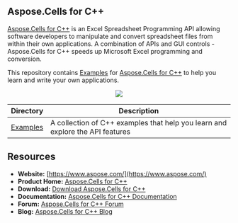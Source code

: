 ## Aspose.Cells for C++

[Aspose.Cells for C++](https://products.aspose.com/cells/cpp) is an Excel Spreadsheet Programming API allowing software developers to manipulate and convert spreadsheet files from within their own applications. A combination of APIs and GUI controls - Aspose.Cells for C++ speeds up Microsoft Excel programming and conversion.

This repository contains [Examples](Examples) for [Aspose.Cells for C++](https://products.aspose.com/cells/cpp) to help you learn and write your own applications.

<p align="center">
  <a title="Download ZIP" href="https://github.com/aspose-cells/Aspose.Cells-for-c/archive/master.zip">
    <img src="http://i.imgur.com/hwNhrGZ.png" />
  </a>
</p>

Directory | Description
--------- | -----------
[Examples](Examples)  | A collection of C++ examples that help you learn and explore the API features

## Resources

* **Website:** [https://www.aspose.com/](https://www.aspose.com/)
* **Product Home:** [Aspose.Cells for C++](https://products.aspose.com/cells/cpp)
* **Download:** [Download Aspose.Cells for C++](https://downloads.aspose.com/cells/cpp)
* **Documentation:** [Aspose.Cells for C++ Documentation](https://docs.aspose.com/display/cellscpp/Home)
* **Forum:** [Aspose.Cells for C++ Forum](https://forum.aspose.com/c/cells)
* **Blog:** [Aspose.Cells for C++ Blog](https://blog.aspose.com/category/aspose-products/aspose-cells-product-family/)
